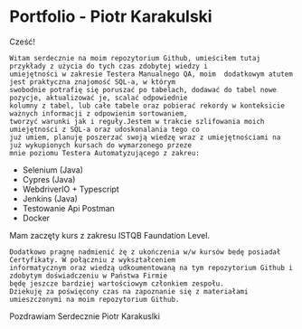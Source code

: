 # Portfolio - Piotr Karakulski

Cześć!

	Witam serdecznie na moim repozytorium Github, umieściłem tutaj przykłady z użycia do tych czas zdobytej wiedzy i
	umiejętności w zakresie Testera Manualnego QA, moim  dodatkowym atutem jest praktyczna znajomość SQL-a, w którym 
	swobodnie potrafię się poruszać po tabelach, dodawać do tabel nowe pozycje, aktualizować je, scalać odpowiednie 
	kolumny z tabel, lub całe tabele oraz pobierać rekordy w konteksicie ważnych informacji z odpowienim sortowaniem, 
	tworzyć warunki jak i reguły.Jestem w trakcie szlifowania moich umiejętności z SQL-a oraz udoskonalania tego co 
	już umiem, planuję poszerzać swoją wiedzę wraz z umiejętnościami na już wykupionych kursach do wymarzonego przeze 
	mnie poziomu Testera Automatyzującego z zakreu:

- Selenium (Java)
- Cypres (Java)
- WebdriverIO + Typescript 
- Jenkins (Java)
- Testowanie Api Postman
- Docker

Mam zaczęty kurs z zakresu ISTQB Faundation Level.

	Dodatkowo pragnę nadmienić żę z ukończenia w/w kursów bedę posiadał Certyfikaty. W połączniu z wykształceniem 
	informatycznym oraz wiedzą udkoumentowaną na tym repozytorium Github i zdobytym doświadczeniu w Państwa Firmie 
	będę jeszcze bardziej wartościowym członkiem zespołu. 
	Dziekuję za poświęcony czas na zapoznanie się z materiałami umieszczonymi na moim repozytorium Github.


Pozdrawiam Serdecznie
Piotr Karakuslki
